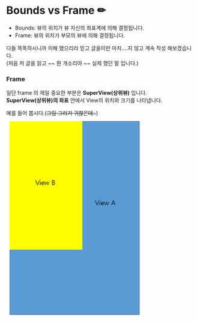 # Bounds vs Frame ✏

* Bounds: 뷰의 위치가 뷰 자신의 좌표계에 의해 결정됩니다.
* Frame: 뷰의 위치가 부모의 뷰에 의해 결정됩니다.

다들 똑똑하시니까 이해 했으리라 믿고 글을이만 마치....지 않고 계속 작성 해보겠습니다.   
(처음 저 글을 읽고 ~~ 뭔 개소리야 ~~ 실제 했던 말 입니다.)   
   
### Frame

일단 frame 의 제일 중요한 부분은 **SuperView(상위뷰)** 입니다.   
**SuperView(상위뷰)의 좌표** 안에서 View의 위치와 크기를 나타냅니다.   

예를 들어 봅시다.(~~그림 그리기 귀찮은데..~~)   
![viewbound1](./viewbound1.PNG)